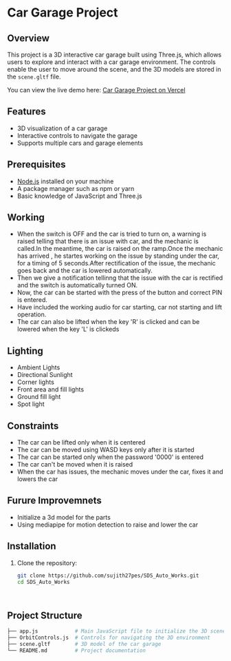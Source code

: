 # Car Garage Project

## Overview

This project is a 3D interactive car garage built using Three.js, which allows users to explore and interact with a car garage environment. The controls enable the user to move around the scene, and the 3D models are stored in the `scene.gltf` file.

You can view the live demo here: [Car Garage Project on Vercel](https://sds-auto-works-sujithravichandran27gmailcoms-projects.vercel.app/)

## Features

- 3D visualization of a car garage
- Interactive controls to navigate the garage
- Supports multiple cars and garage elements

## Prerequisites

- [Node.js](https://nodejs.org/) installed on your machine
- A package manager such as npm or yarn
- Basic knowledge of JavaScript and Three.js
  
## Working 

 - When the switch is OFF and the car is tried to turn on, a warning is raised telling that there is an issue with car, and the mechanic is called.In the meantime, the car is raised on the ramp.Once the mechanic has arrived , he startes 
  working on the issue by standing under the car, for a timing of 5 seconds.After rectification of the issue, the mechanic goes back and the car is lowered automatically.
 - Then we give a notification tellinng that the issue with the car is rectified and the switch is automatically turned ON.
 - Now, the car can be started with the press of the button and correct PIN is entered.
 - Have included the working audio for car starting, car not starting and lift operation.
 - The car can also be lifted when the key 'R' is clicked and can be lowered when the key 'L' is clickeds

## Lighting

 - Ambient Lights
 - Directional Sunlight
 - Corner lights
 - Front area and fill lights
 - Ground fill light
 - Spot light
 


## Constraints

- The car can be lifted only when it is centered
- The car can be moved using WASD keys only after it is started
- The car can be started only when the password '0000' is entered
- The car can't be moved when it is raised
- When the car has issues, the mechanic moves under the car, fixes it and lowers the car

## Furure Improvemnets

- Initialize a 3d model for the parts
- Using mediapipe for motion detection to raise and lower the car
  

## Installation

1. Clone the repository:

   ```bash
   git clone https://github.com/sujith27pes/SDS_Auto_Works.git
   cd SDS_Auto_Works




  ## Project Structure

```bash
├── app.js            # Main JavaScript file to initialize the 3D scene
├── OrbitControls.js  # Controls for navigating the 3D environment
├── scene.gltf        # 3D model of the car garage
└── README.md         # Project documentation







